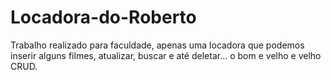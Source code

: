 # Locadora-do-Roberto

Trabalho realizado para faculdade, apenas uma locadora que podemos inserir alguns filmes, atualizar, buscar e até deletar... o bom e velho e velho CRUD.
